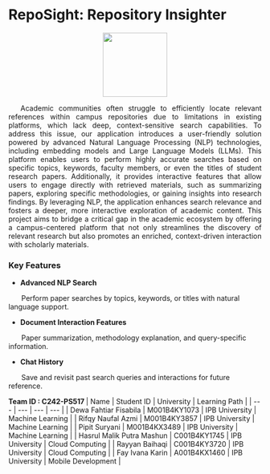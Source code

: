 # RepoSight: Repository Insighter
<p align="center">
  <img src="https://github.com/user-attachments/assets/a5a1047d-be84-4019-9cc4-6023c7d140d1"  width="128"/>
</p>

<p align="justify">
&emsp; Academic communities often struggle to efficiently locate relevant references within campus repositories due to limitations in existing platforms, which lack deep, context-sensitive search capabilities. To address this issue, our application introduces a user-friendly solution powered by advanced Natural Language Processing (NLP) technologies, including embedding models and Large Language Models (LLMs). This platform enables users to perform highly accurate searches based on specific topics, keywords, faculty members, or even the titles of student research papers. Additionally, it provides interactive features that allow users to engage directly with retrieved materials, such as summarizing papers, exploring specific methodologies, or gaining insights into research findings. By leveraging NLP, the application enhances search relevance and fosters a deeper, more interactive exploration of academic content. This project aims to bridge a critical gap in the academic ecosystem by offering a campus-centered platform that not only streamlines the discovery of relevant research but also promotes an enriched, context-driven interaction with scholarly materials. </p>

### Key Features

- <b> Advanced NLP Search </b>
<p>&emsp;&nbsp;&nbsp; Perform paper searches by topics, keywords, or titles with natural language support.</p>

- <b> Document Interaction Features </b>
<p>&emsp;&nbsp;&nbsp; Paper summarization, methodology explanation, and query-specific information.</p>

- <b> Chat History </b>
<p>&emsp;&nbsp;&nbsp; Save and revisit past search queries and interactions for future reference.</p>

<b> Team ID : C242-PS517 </b>
| Name | Student ID | University | Learning Path |
| --- | --- | --- | --- |
| Dewa Fahtiar Fisabila | M001B4KY1073 | IPB University | Machine Learning |
| Rifqy Naufal Azmi | M001B4KY3857 | IPB University | Machine Learning |
| Pipit Suryani | M001B4KX3489 | IPB University | Machine Learning |
| Hasrul Malik Putra Mashun | C001B4KY1745 | IPB University | Cloud Computing |
| Rayyan Baihaqi | C001B4KY3720 | IPB University | Cloud Computing |
| Fay Ivana Karin | A001B4KX1460 | IPB University | Mobile Development |
